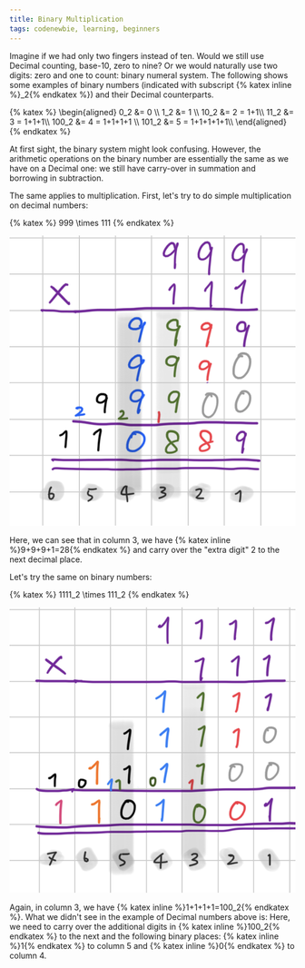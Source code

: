 ```yaml
---
title: Binary Multiplication
tags: codenewbie, learning, beginners
---
```


Imagine if we had only two fingers instead of ten. Would we still use Decimal counting, base-10, zero to nine? Or we would naturally use two digits: zero and one to count: binary numeral system. The following shows some examples of binary numbers (indicated with subscript {% katex inline %}\_2{% endkatex %}) and their Decimal counterparts.

{% katex %}
\begin{aligned}
0_2 &= 0 \\\\
1_2 &= 1 \\\\
10_2 &= 2 = 1+1\\\\
11_2 &= 3 = 1+1+1\\\\
100_2 &= 4 = 1+1+1+1 \\\\
101_2 &= 5 = 1+1+1+1+1\\\\
\end{aligned}
{% endkatex %}

At first sight, the binary system might look confusing. However, the arithmetic operations on the binary number are essentially the same as we have on a Decimal one: we still have carry-over in summation and borrowing in subtraction.

The same applies to multiplication. First, let's try to do simple multiplication on decimal numbers:

{% katex %}
999 \times 111
{% endkatex %}

![Multiplication on decimal numbers.](./images/decimal-mul.png)

Here, we can see that in column 3, we have {% katex inline %}9+9+9+1=28{% endkatex %}
and carry over the "extra digit" 2 to the next decimal place.

Let's try the same on binary numbers:

{% katex %}
1111_2 \times 111_2
{% endkatex %}

![Multiplication on binary numbers.](./images/binary-mul.png)

Again, in column 3, we have {% katex inline %}1+1+1+1=100_2{% endkatex %}. What we didn't see in the example of Decimal numbers above is: Here, we need to carry over the additional digits in {% katex inline %}100_2{% endkatex %} to the next and the following binary places: {% katex inline %}1{% endkatex %} to column 5 and {% katex inline %}0{% endkatex %} to column 4.
